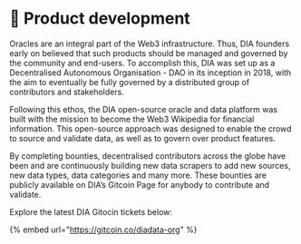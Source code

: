# 🔧 Product development

Oracles are an integral part of the Web3 infrastructure. Thus, DIA founders early on believed that such products should be managed and governed by the community and end-users. To accomplish this, DIA was set up as a Decentralised Autonomous Organisation - DAO in its inception in 2018, with the aim to eventually be fully governed by a distributed group of contributors and stakeholders.

Following this ethos, the DIA open-source oracle and data platform was built with the mission to become the Web3 Wikipedia for financial information. This open-source approach was designed to enable the crowd to source and validate data, as well as to govern over product features.

By completing bounties, decentralised contributors across the globe have been and are continuously building new data scrapers to add new sources, new data types, data categories and many more. These bounties are publicly available on DIA’s Gitcoin Page for anybody to contribute and validate.

Explore the latest DIA Gitocin tickets below:

{% embed url="https://gitcoin.co/diadata-org" %}
